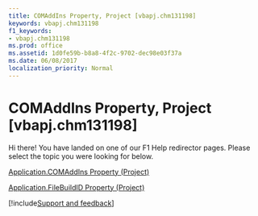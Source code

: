 ```yaml
---
title: COMAddIns Property, Project [vbapj.chm131198]
keywords: vbapj.chm131198
f1_keywords:
- vbapj.chm131198
ms.prod: office
ms.assetid: 1d0fe59b-b8a8-4f2c-9702-dec98e03f37a
ms.date: 06/08/2017
localization_priority: Normal
---
```



# COMAddIns Property, Project [vbapj.chm131198]

Hi there! You have landed on one of our F1 Help redirector pages. Please select the topic you were looking for below.

[Application.COMAddIns Property (Project)](https://msdn.microsoft.com/library/32bf64b2-4fee-cc9f-210e-4a463d04a900%28Office.15%29.aspx)

[Application.FileBuildID Property (Project)](https://msdn.microsoft.com/library/6fae0673-614d-6cb2-31c2-bff9eabeecc9%28Office.15%29.aspx)

[!include[Support and feedback](~/includes/feedback-boilerplate.md)]